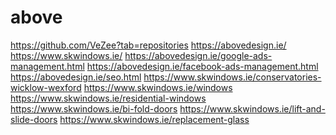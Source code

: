 # above
https://github.com/VeZee?tab=repositories https://abovedesign.ie/ https://www.skwindows.ie/ https://abovedesign.ie/google-ads-management.html https://abovedesign.ie/facebook-ads-management.html https://abovedesign.ie/seo.html https://www.skwindows.ie/conservatories-wicklow-wexford
https://www.skwindows.ie/windows https://www.skwindows.ie/residential-windows https://www.skwindows.ie/bi-fold-doors https://www.skwindows.ie/lift-and-slide-doors https://www.skwindows.ie/replacement-glass
